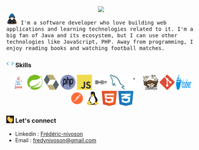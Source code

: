 <div align="center">
<img 
    src="https://readme-typing-svg.demolab.com/?lines=Welcome+to+my+github+profile&font=Fira%20Code&center=true&width=380&height=50&duration=4000"/>
</div>

<samp>
    <img src="assets/hacker.gif" alt="greeting" width="30"/>
I'm a software developer who love building web applications and learning technologies related to it. 
I'm a big fan of Java and its ecosystem, but I can use other technologies like JavaScript, PHP. Away from programming, I enjoy reading books and watching football matches.
</samp>

### <img src="assets/code-element.gif" alt="skills" width="20"/> **Skills**
<p align="center">
    <img src="assets/img/java.svg" alt="java" width="40" height="40">
    <img src="assets/img/spring-3.svg" alt="spring" width="40" height="40">
    <img src="assets/img/hibernate.svg" alt="hibernate" width="40" height="40">
    <img src="assets/img/php-1.svg" alt="php" width="40" height="40">
    <img src="assets/img/logo-javascript.svg" alt="js" width="40" height="40">
    <img src="assets/img/h2.svg" alt="h2" width="40" height="40">
    <img src="assets/img/mysql-6.svg" alt="mysql" width="40" height="40">
    <img src="assets/img/apache-maven-1.svg" alt="maven" width="40" height="40">
    <img src="assets/img/composer.svg" alt="composer" width="40" height="40">
    <img src="assets/img/git-icon.svg" alt="git" width="40" height="40">
    <img src="assets/img/docker-3.svg" alt="docker" width="40" height="40">
    <img src="assets/img/postman.svg" alt="postman" width="40" height="40">
    <img src="assets/img/linux-tux.svg" alt="linux" width="40" height="40">
    <img src="assets/img/html-1.svg" alt="html" width="40" height="40">
    <img src="assets/img/css-3.svg" alt="css" width="40" height="40">
</p>

### <img src="assets/handwave.gif" alt="greeting" width="20"/> **Let's connect**
- Linkedin : [Frédéric-nivoson](https://www.linkedin.com/in/frédéric-nivoson-b60479219)
- Email : [fredynivoson@gmail.com](fredynivoson@gmail.com)

